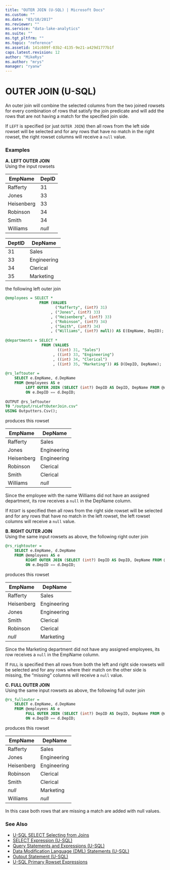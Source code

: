 ```yaml
---
title: "OUTER JOIN (U-SQL) | Microsoft Docs"
ms.custom: ""
ms.date: "03/10/2017"
ms.reviewer: ""
ms.service: "data-lake-analytics"
ms.suite: ""
ms.tgt_pltfrm: ""
ms.topic: "reference"
ms.assetid: 141c609f-03b2-4135-9e21-a429d1777b1f
caps.latest.revision: 12
author: "MikeRys"
ms.author: "mrys"
manager: "ryanw"
---
```

# OUTER JOIN (U-SQL)
An outer join will combine the selected columns from the two joined rowsets for every combination of rows that satisfy the join predicate and will add the rows that are not having a match for the specified join side.  
  
If `LEFT` is specified (or just `OUTER JOIN`) then all rows from the left side rowset will be selected and for any rows that have no match in the right rowset, the right rowset columns will receive a `null` value.  
  
### Examples
**A.  LEFT OUTER JOIN**    
Using the input rowsets  
  
|**EmpName** |    **DepID**       |  
|------------|-----------|  
| Rafferty   | 31        |  
| Jones      | 33        |  
| Heisenberg | 33        |  
| Robinson   | 34        |  
| Smith      | 34        |  
| Williams   | *null*    |  
  
| **DeptID** |    **DepName**         |  
|--------------|-------------|  
| 31           | Sales       |  
| 33           | Engineering |  
| 34           | Clerical    |  
| 35           | Marketing   |  
  
the following left outer join  
  
```sql
@employees = SELECT *  
               FROM (VALUES   
                      ("Rafferty", (int?) 31)  
                    , ("Jones", (int?) 33)  
                    , ("Heisenberg", (int?) 33)  
                    , ("Robinson", (int?) 34)  
                    , ("Smith", (int?) 34)  
                    , ("Williams", (int?) null)) AS E(EmpName, DepID);  
                      
@departments = SELECT *  
                FROM (VALUES  
                       ((int) 31, "Sales")  
                     , ((int) 33, "Engineering")  
                     , ((int) 34, "Clerical")  
                     , ((int) 35, "Marketing")) AS D(DepID, DepName);  
                       
@rs_leftouter =   
    SELECT e.EmpName, d.DepName  
    FROM @employees AS e   
         LEFT OUTER JOIN (SELECT (int?) DepID AS DepID, DepName FROM @departments) AS d  
         ON e.DepID == d.DepID;  
  
OUTPUT @rs_leftouter   
TO "/output/rsLeftOuterJoin.csv"  
USING Outputters.Csv();  
```  
  
produces this rowset  
  
| **EmpName** |    **DepName**         |  
|----------------|-------------|  
| Rafferty       | Sales       |  
| Jones          | Engineering |  
| Heisenberg     | Engineering |  
| Robinson       | Clerical    |  
| Smith          | Clerical    |  
| Williams       | *null*      |  
  
Since the employee with the name Williams did not have an assigned department, its row receives a `null` in the DepName column.  
  
If `RIGHT` is specified then all rows from the right side rowset will be selected and for any rows that have no match in the left rowset, the left rowset columns will receive a `null` value.  
  
**B.  RIGHT OUTER JOIN**    
Using the same input rowsets as above, the following right outer join  
  
```sql
@rs_rightouter =   
    SELECT e.EmpName, d.DepName  
    FROM @employees AS e   
         RIGHT OUTER JOIN (SELECT (int?) DepID AS DepID, DepName FROM @departments) AS d  
         ON e.DepID == d.DepID;  
```  
  
produces this rowset  
  
|**EmpName** |     **DepName**        |  
|-----------------|-------------|  
| Rafferty        | Sales       |  
| Heisenberg      | Engineering |  
| Jones           | Engineering |  
| Smith           | Clerical    |  
| Robinson        | Clerical    |  
| *null*          | Marketing   |  
  
Since the Marketing department did not have any assigned employees, its row receives a `null` in the EmpName column.  
  
If `FULL` is specified then all rows from both the left and right side rowsets will be selected and for any rows where their match on the other side is missing, the “missing” columns will receive a `null` value.  
  
**C.  FULL OUTER JOIN**    
Using the same input rowsets as above, the following full outer join  
  
```sql  
@rs_fullouter =   
    SELECT e.EmpName, d.DepName  
    FROM @employees AS e   
         FULL OUTER JOIN (SELECT (int?) DepID AS DepID, DepName FROM @departments) AS d  
         ON e.DepID == d.DepID;  
```  
  
produces this rowset  
  
| **EmpName** |    **DepName**         |  
|----------------|-------------|  
| Rafferty       | Sales       |  
| Jones          | Engineering |  
| Heisenberg     | Engineering |  
| Robinson       | Clerical    |  
| Smith          | Clerical    |  
| *null*         | Marketing   |  
| Williams       | *null*      |  
  
In this case both rows that are missing a match are added with null values.  

### See Also 
* [U-SQL SELECT Selecting from Joins](u-sql-select-selecting-from-joins.md)  
* [SELECT Expression (U-SQL)](select-expression-u-sql.md) 
* [Query Statements and Expressions (U-SQL)](query-statements-and-expressions-u-sql.md) 
* [Data Modification Language (DML) Statements (U-SQL)](data-modification-language-dml-statements-u-sql.md)    
* [Output Statement (U-SQL)](output-statement-u-sql.md)
* [U-SQL Primary Rowset Expressions](query-statements-and-expressions-u-sql.md#pri_row_exp) 





